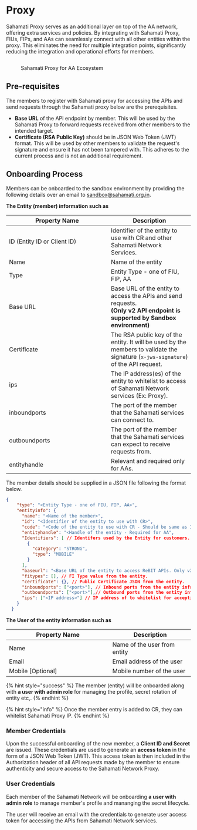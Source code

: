 # Proxy

Sahamati Proxy serves as an additional layer on top of the AA network, offering extra services and policies. By integrating with Sahamati Proxy, FIUs, FIPs, and AAs can seamlessly connect with all other entities within the proxy. This eliminates the need for multiple integration points, significantly reducing the integration and operational efforts for members.

<figure><img src="https://lh7-us.googleusercontent.com/docsz/AD_4nXeQz7GJfuKiqY-t5c8uM-U71W5qlXEivTWjN8MnKCEuMNUbDZeL1X3rkKoq2GlW1PIKVDDaMvX94THlH67pzLqzJIUj1DCH78USsOQ_3jIWYct_R13dskmIvSPw1wjUG_6bbqHKsqlDsTkFwhrFj4L0fbI?key=-pgXoRMAdWw9sxqZ3vSv2A" alt=""><figcaption><p>Sahamati Proxy for AA Ecosystem</p></figcaption></figure>

## Pre-requisites

The members to register with Sahamati proxy for accessing the APIs and send requests through the Sahamati proxy below are the prerequisites.

* **Base URL** of the API endpoint by member. This will be used by the Sahamati Proxy to forward requests received from other members to the intended target.
* **Certificate (RSA Public Key)** should be in JSON Web Token (JWT) format. This will be used by other members to validate the request's signature and ensure it has not been tampered with. This adheres to the current process and is not an additional requirement.

## Onboarding Process

Members can be onboarded to the sandbox environment by providing the following details over an email to [sandbox@sahamati.org.in](mailto:sandbox@sahamati.org.in).

**The Entity (member) information such as**

<table><thead><tr><th width="262">Property Name</th><th>Description</th></tr></thead><tbody><tr><td>ID (Entity ID or Client ID)</td><td>Identifier of the entity to use with CR and other Sahamati Network Services.</td></tr><tr><td>Name</td><td>Name of the entity</td></tr><tr><td>Type</td><td>Entity Type - one of FIU, FIP, AA</td></tr><tr><td>Base URL</td><td>Base URL of the entity to access the APIs and send requests.<br><strong>(Only v2 API endpoint is supported by Sandbox environment)</strong></td></tr><tr><td>Certificate</td><td>The RSA public key of the entity. It will be used by the members to validate the signature (<code>x-jws-signature</code>) of the API request.</td></tr><tr><td>ips</td><td>The IP address(es) of the entity to whitelist to access of Sahamati Network services (Ex: Proxy).</td></tr><tr><td>inboundports</td><td>The port of the member that the Sahamati services can connect to.</td></tr><tr><td>outboundports</td><td>The port of the member that the Sahamati services can expect to receive requests from.</td></tr><tr><td>entityhandle</td><td>Relevant and required only for AAs.</td></tr></tbody></table>

The member details should be supplied in a JSON file following the format below.

```json
{
    "type": "<Entity Type - one of FIU, FIP, AA>",
    "entityinfo": {
      "name": "<Name of the member>",
      "id": "<Identifier of the entity to use with CR>",
      "code": "<Code of the entity to use with CR - Should be same as Identifier.>",
      "entityhandle": "<Handle of the entity - Required for AA",
      "Identifiers": [ // Identifers used by the Entity for customers.
        {
          "category": "STRONG",
          "type": "MOBILE"
        }
      ],
      "baseurl": "<Base URL of the entity to access ReBIT APIs. Only v2 is supported.>",
      "fitypes": [], // FI Type value from the entity.
      "certificate": {}, // Public Certificate JSON from the entity.
      "inboundports": ["<port>"], // Inbound ports from the entity infrastructure.
      "outboundports": ["<port>"],// Outbound ports from the entity infrastructure.
      "ips": ["<IP address>"] // IP address of to whitelist for accepting the request.
    }
  }
```

**The User of the entity information such as**

<table><thead><tr><th width="266">Property Name</th><th>Description</th></tr></thead><tbody><tr><td>Name</td><td>Name of the user from entity</td></tr><tr><td>Email</td><td>Email address of the user</td></tr><tr><td>Mobile [Optional]</td><td>Mobile number of the user</td></tr></tbody></table>

{% hint style="success" %}
The member (entity) will be onboarded along with **a user with admin role** for managing the profile, secret rotation of entity etc,.
{% endhint %}

{% hint style="info" %}
Once the member entry is added to CR, they can whitelist Sahamati Proxy IP.
{% endhint %}

### Member Credentials <a href="#credentials-by-proxy" id="credentials-by-proxy"></a>

Upon the successful onboarding of the new member, a **Client ID and Secret** are issued. These credentials are used to generate an **access token** in the form of a JSON Web Token (JWT). This access token is then included in the Authorization header of all API requests made by the member to ensure authenticity and secure access to the Sahamati Network Proxy.

### User Credentials

Each member of the Sahamati Network will be onboarding **a user with admin role** to manage member's profile and mananging the secret lifecycle.

The user will receive an email with the credentials to generate user access token for accessing the APIs from Sahamati Network services.
